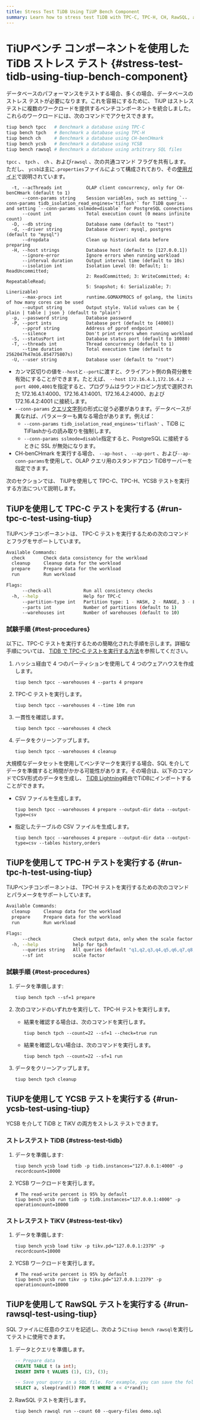 ```yaml
---
title: Stress Test TiDB Using TiUP Bench Component
summary: Learn how to stress test TiDB with TPC-C, TPC-H, CH, RawSQL, and YCSB workloads using TiUP.
---
```


# TiUPベンチ コンポーネントを使用した TiDB ストレス テスト {#stress-test-tidb-using-tiup-bench-component}

データベースのパフォーマンスをテストする場合、多くの場合、データベースのストレス テストが必要になります。これを容易にするために、 TiUP はストレス テストに複数のワークロードを提供するベンチコンポーネントを統合しました。これらのワークロードには、次のコマンドでアクセスできます。

```bash
tiup bench tpcc   # Benchmark a database using TPC-C
tiup bench tpch   # Benchmark a database using TPC-H
tiup bench ch     # Benchmark a database using CH-benCHmark
tiup bench ycsb   # Benchmark a database using YCSB
tiup bench rawsql # Benchmark a database using arbitrary SQL files
```

`tpcc` 、 `tpch` 、 `ch` 、および`rawsql` 、次の共通コマンド フラグを共有します。ただし、 `ycsb`は主に`.properties`ファイルによって構成されており、その[使用ガイド](https://github.com/pingcap/go-ycsb#usage)で説明されています。

```
  -t, --acThreads int         OLAP client concurrency, only for CH-benCHmark (default to 1)
      --conn-params string    Session variables, such as setting `--conn-params tidb_isolation_read_engines='tiflash'` for TiDB queries and setting `--conn-params sslmode=disable` for PostgreSQL connections
      --count int             Total execution count (0 means infinite count)
  -D, --db string             Database name (default to "test")
  -d, --driver string         Database driver: mysql, postgres (default to "mysql")
      --dropdata              Clean up historical data before preparing
  -H, --host strings          Database host (default to [127.0.0.1])
      --ignore-error          Ignore errors when running workload
      --interval duration     Output interval time (default to 10s)
      --isolation int         Isolation Level (0: Default; 1: ReadUncommitted;
                              2: ReadCommitted; 3: WriteCommitted; 4: RepeatableRead;
                              5: Snapshot; 6: Serializable; 7: Linerizable)
      --max-procs int         runtime.GOMAXPROCS of golang, the limits of how many cores can be used
      --output string         Output style. Valid values can be { plain | table | json } (default to "plain")
  -p, --password string       Database password
  -P, --port ints             Database port (default to [4000])
      --pprof string          Address of pprof endpoint
      --silence               Don't print errors when running workload
  -S, --statusPort int        Database status port (default to 10080)
  -T, --threads int           Thread concurrency (default to 1)
      --time duration         Total execution time (default to 2562047h47m16.854775807s)
  -U, --user string           Database user (default to "root")
```

-   カンマ区切りの値を`--host`と`--port`に渡すと、クライアント側の負荷分散を有効にすることができます。たとえば、 `--host 172.16.4.1,172.16.4.2 --port 4000,4001`を指定すると、プログラムはラウンドロビン方式で選択された 172.16.4.1:4000、172.16.4.1:4001、172.16.4.2:4000、および 172.16.4.2:4001 に接続します。
-   `--conn-params` [クエリ文字列](https://en.wikipedia.org/wiki/Query_string)の形式に従う必要があります。データベースが異なれば、パラメーターも異なる場合があります。例えば：
    -   `--conn-params tidb_isolation_read_engines='tiflash'` 、TiDB にTiFlashからの読み取りを強制します。
    -   `--conn-params sslmode=disable`指定すると、PostgreSQL に接続するときに SSL が無効になります。
-   CH-benCHmark を実行する場合、 `--ap-host` 、 `--ap-port` 、および`--ap-conn-params`を使用して、OLAP クエリ用のスタンドアロン TiDBサーバーを指定できます。

次のセクションでは、 TiUPを使用して TPC-C、TPC-H、YCSB テストを実行する方法について説明します。

## TiUPを使用して TPC-C テストを実行する {#run-tpc-c-test-using-tiup}

TiUPベンチコンポーネントは、 TPC-C テストを実行するための次のコマンドとフラグをサポートしています。

```bash
Available Commands:
  check       Check data consistency for the workload
  cleanup     Cleanup data for the workload
  prepare     Prepare data for the workload
  run         Run workload

Flags:
      --check-all            Run all consistency checks
  -h, --help                 Help for TPC-C
      --partition-type int   Partition type: 1 - HASH, 2 - RANGE, 3 - LIST (HASH-like), 4 - LIST (RANGE-like) (default to 1)
      --parts int            Number of partitions (default to 1)
      --warehouses int       Number of warehouses (default to 10)

```

### 試験手順 {#test-procedures}

以下に、TPC-C テストを実行するための簡略化された手順を示します。詳細な手順については、 [TiDB で TPC-C テストを実行する方法](/benchmark/benchmark-tidb-using-tpcc.md)を参照してください。

1.  ハッシュ経由で 4 つのパーティションを使用して 4 つのウェアハウスを作成します。

    
    ```shell
    tiup bench tpcc --warehouses 4 --parts 4 prepare
    ```

2.  TPC-C テストを実行します。

    
    ```shell
    tiup bench tpcc --warehouses 4 --time 10m run
    ```

3.  一貫性を確認します。

    
    ```shell
    tiup bench tpcc --warehouses 4 check
    ```

4.  データをクリーンアップします。

    
    ```shell
    tiup bench tpcc --warehouses 4 cleanup
    ```

大規模なデータセットを使用してベンチマークを実行する場合、SQL を介してデータを準備すると時間がかかる可能性があります。その場合は、以下のコマンドでCSV形式のデータを生成し、 [TiDB Lightning](/tidb-lightning/tidb-lightning-overview.md)経由でTiDBにインポートすることができます。

-   CSV ファイルを生成します。

    
    ```shell
    tiup bench tpcc --warehouses 4 prepare --output-dir data --output-type=csv
    ```

-   指定したテーブルの CSV ファイルを生成します。

    
    ```shell
    tiup bench tpcc --warehouses 4 prepare --output-dir data --output-type=csv --tables history,orders
    ```

## TiUPを使用して TPC-H テストを実行する {#run-tpc-h-test-using-tiup}

TiUPベンチコンポーネントは、 TPC-H テストを実行するための次のコマンドとパラメータをサポートしています。

```bash
Available Commands:
  cleanup     Cleanup data for the workload
  prepare     Prepare data for the workload
  run         Run workload

Flags:
      --check            Check output data, only when the scale factor equals 1
  -h, --help             help for tpch
      --queries string   All queries (default "q1,q2,q3,q4,q5,q6,q7,q8,q9,q10,q11,q12,q13,q14,q15,q16,q17,q18,q19,q20,q21,q22")
      --sf int           scale factor
```

### 試験手順 {#test-procedures}

1.  データを準備します:

    
    ```shell
    tiup bench tpch --sf=1 prepare
    ```

2.  次のコマンドのいずれかを実行して、TPC-H テストを実行します。

    -   結果を確認する場合は、次のコマンドを実行します。

        
        ```shell
        tiup bench tpch --count=22 --sf=1 --check=true run
        ```

    -   結果を確認しない場合は、次のコマンドを実行します。

        
        ```shell
        tiup bench tpch --count=22 --sf=1 run
        ```

3.  データをクリーンアップします。

    
    ```shell
    tiup bench tpch cleanup
    ```

## TiUPを使用して YCSB テストを実行する {#run-ycsb-test-using-tiup}

YCSB を介して TiDB と TiKV の両方をストレス テストできます。

### ストレステスト TiDB {#stress-test-tidb}

1.  データを準備します:

    ```shell
    tiup bench ycsb load tidb -p tidb.instances="127.0.0.1:4000" -p recordcount=10000
    ```

2.  YCSB ワークロードを実行します。

    ```shell
    # The read-write percent is 95% by default
    tiup bench ycsb run tidb -p tidb.instances="127.0.0.1:4000" -p operationcount=10000
    ```

### ストレステスト TiKV {#stress-test-tikv}

1.  データを準備します:

    ```shell
    tiup bench ycsb load tikv -p tikv.pd="127.0.0.1:2379" -p recordcount=10000
    ```

2.  YCSB ワークロードを実行します。

    ```shell
    # The read-write percent is 95% by default
    tiup bench ycsb run tikv -p tikv.pd="127.0.0.1:2379" -p operationcount=10000
    ```

## TiUPを使用して RawSQL テストを実行する {#run-rawsql-test-using-tiup}

SQL ファイルに任意のクエリを記述し、次のように`tiup bench rawsql`を実行してテストに使用できます。

1.  データとクエリを準備します。

    ```sql
    -- Prepare data
    CREATE TABLE t (a int);
    INSERT INTO t VALUES (1), (2), (3);

    -- Save your query in a SQL file. For example, you can save the following query in `demo.sql`.
    SELECT a, sleep(rand()) FROM t WHERE a < 4*rand();
    ```

2.  RawSQL テストを実行します。

    ```shell
    tiup bench rawsql run --count 60 --query-files demo.sql
    ```
